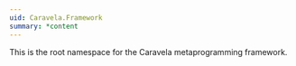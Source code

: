 ```yaml
---
uid: Caravela.Framework
summary: *content
---
```

This is the root namespace for the Caravela metaprogramming framework.